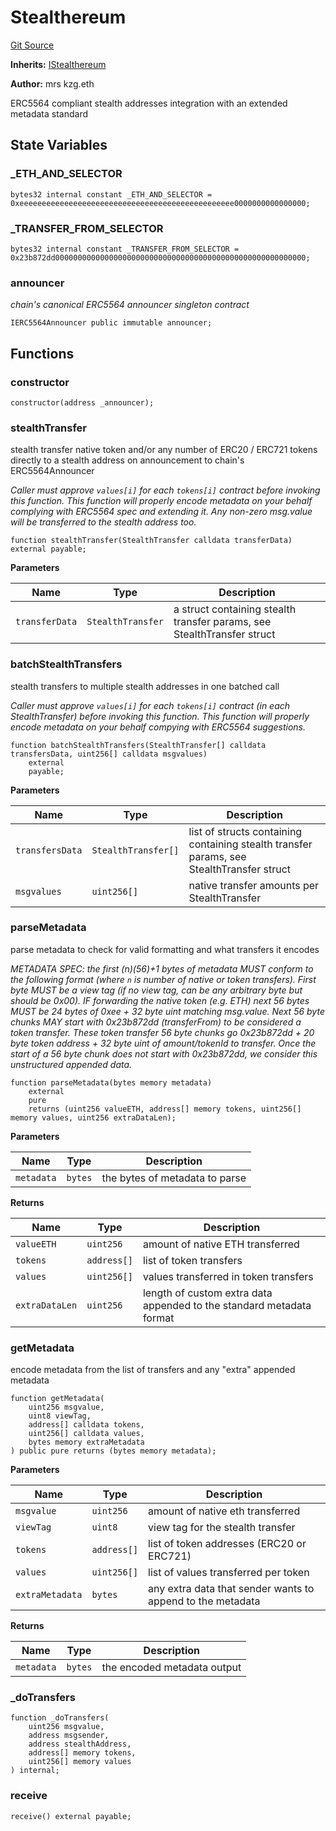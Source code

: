 # Stealthereum
[Git Source](https://github.com/kassandraoftroy/erc5564-contracts/blob/731c7df572c99212c1b4673f7aae73feff353dcf/src/Stealthereum.sol)

**Inherits:**
[IStealthereum](/src/interfaces/IStealthereum.sol/interface.IStealthereum.md)

**Author:**
mrs kzg.eth

ERC5564 compliant stealth addresses integration with an extended metadata standard


## State Variables
### _ETH_AND_SELECTOR

```solidity
bytes32 internal constant _ETH_AND_SELECTOR = 0xeeeeeeeeeeeeeeeeeeeeeeeeeeeeeeeeeeeeeeeeeeeeeeee0000000000000000;
```


### _TRANSFER_FROM_SELECTOR

```solidity
bytes32 internal constant _TRANSFER_FROM_SELECTOR = 0x23b872dd00000000000000000000000000000000000000000000000000000000;
```


### announcer
*chain's canonical ERC5564 announcer singleton contract*


```solidity
IERC5564Announcer public immutable announcer;
```


## Functions
### constructor


```solidity
constructor(address _announcer);
```

### stealthTransfer

stealth transfer native token and/or any number of ERC20 / ERC721 tokens directly to a stealth address on announcement to chain's ERC5564Announcer

*Caller must approve `values[i]` for each `tokens[i]` contract before invoking this function.
This function will properly encode metadata on your behalf complying with ERC5564 spec and extending it.
Any non-zero msg.value will be transferred to the stealth address too.*


```solidity
function stealthTransfer(StealthTransfer calldata transferData) external payable;
```
**Parameters**

|Name|Type|Description|
|----|----|-----------|
|`transferData`|`StealthTransfer`|a struct containing stealth transfer params, see StealthTransfer struct|


### batchStealthTransfers

stealth transfers to multiple stealth addresses in one batched call

*Caller must approve `values[i]` for each `tokens[i]` contract (in each StealthTransfer) before invoking this function.
This function will properly encode metadata on your behalf compying with ERC5564 suggestions.*


```solidity
function batchStealthTransfers(StealthTransfer[] calldata transfersData, uint256[] calldata msgvalues)
    external
    payable;
```
**Parameters**

|Name|Type|Description|
|----|----|-----------|
|`transfersData`|`StealthTransfer[]`|list of structs containing containing stealth transfer params, see StealthTransfer struct|
|`msgvalues`|`uint256[]`|native transfer amounts per StealthTransfer|


### parseMetadata

parse metadata to check for valid formatting and what transfers it encodes

*METADATA SPEC: the first (n)(56)+1 bytes of metadata MUST conform to the following format (where `n` is number of native or token transfers).
First byte MUST be a view tag (if no view tag, can be any arbitrary byte but should be 0x00).
IF forwarding the native token (e.g. ETH) next 56 bytes MUST be 24 bytes of 0xee + 32 byte uint matching msg.value.
Next 56 byte chunks MAY start with 0x23b872dd (transferFrom) to be considered a token transfer.
These token transfer 56 byte chunks go 0x23b872dd + 20 byte token address + 32 byte uint of amount/tokenId to transfer.
Once the start of a 56 byte chunk does not start with 0x23b872dd, we consider this unstructured appended data.*


```solidity
function parseMetadata(bytes memory metadata)
    external
    pure
    returns (uint256 valueETH, address[] memory tokens, uint256[] memory values, uint256 extraDataLen);
```
**Parameters**

|Name|Type|Description|
|----|----|-----------|
|`metadata`|`bytes`|the bytes of metadata to parse|

**Returns**

|Name|Type|Description|
|----|----|-----------|
|`valueETH`|`uint256`|amount of native ETH transferred|
|`tokens`|`address[]`|list of token transfers|
|`values`|`uint256[]`|values transferred in token transfers|
|`extraDataLen`|`uint256`|length of custom extra data appended to the standard metadata format|


### getMetadata

encode metadata from the list of transfers and any "extra" appended metadata


```solidity
function getMetadata(
    uint256 msgvalue,
    uint8 viewTag,
    address[] calldata tokens,
    uint256[] calldata values,
    bytes memory extraMetadata
) public pure returns (bytes memory metadata);
```
**Parameters**

|Name|Type|Description|
|----|----|-----------|
|`msgvalue`|`uint256`|amount of native eth transferred|
|`viewTag`|`uint8`|view tag for the stealth transfer|
|`tokens`|`address[]`|list of token addresses (ERC20 or ERC721)|
|`values`|`uint256[]`|list of values transferred per token|
|`extraMetadata`|`bytes`|any extra data that sender wants to append to the metadata|

**Returns**

|Name|Type|Description|
|----|----|-----------|
|`metadata`|`bytes`|the encoded metadata output|


### _doTransfers


```solidity
function _doTransfers(
    uint256 msgvalue,
    address msgsender,
    address stealthAddress,
    address[] memory tokens,
    uint256[] memory values
) internal;
```

### receive


```solidity
receive() external payable;
```

